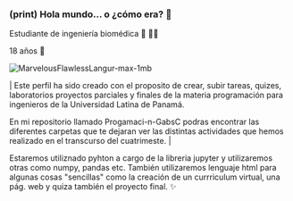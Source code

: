 ### (print) Hola mundo... o ¿cómo era? 🤔

Estudiante de ingeniería biomédica 🦾 👩‍🦽

18 años 🔞


![MarvelousFlawlessLangur-max-1mb](https://user-images.githubusercontent.com/106856732/175763684-c225fd8c-ae13-46a0-92cf-8e711e5df881.gif)



| Este perfil ha sido creado con el proposito de crear, subir tareas, quizes, laboratorios proyectos parciales y finales de la materia programación para ingenieros de la Universidad Latina de Panamá. 

En mi repositorio llamado Progamaci-n-GabsC podras encontrar las diferentes carpetas que te dejaran ver las distintas actividades que hemos realizado en el transcurso del cuatrimeste. | 

Estaremos utiliznado pyhton a cargo de la libreria jupyter y utilizaremos otras como numpy, pandas etc. 
También utilizaremos lenguaje html para algunas cosas  "sencillas" como la creación de un currriculum virtual, una pág. web y quiza también el proyecto final. ✨
